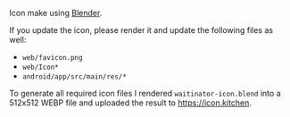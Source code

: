 Icon make using [Blender](https://blender.org/download/).

If you update the icon, please render it and update the following files as well:

- `web/favicon.png`
- `web/Icon*`
- `android/app/src/main/res/*`

To generate all required icon files I rendered `waitinator-icon.blend` into a
512x512 WEBP file and uploaded the result to <https://icon.kitchen>.
